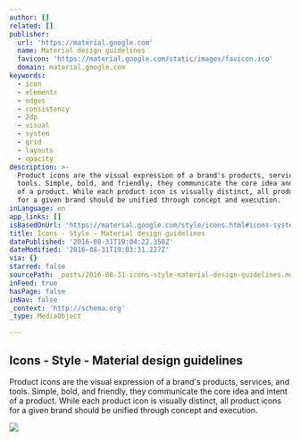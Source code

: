 ```yaml
---
author: []
related: []
publisher:
  url: 'https://material.google.com'
  name: Material design guidelines
  favicon: 'https://material.google.com/static/images/favicon.ico'
  domain: material.google.com
keywords:
  - icon
  - elements
  - edges
  - consistency
  - 2dp
  - visual
  - system
  - grid
  - layouts
  - opacity
description: >-
  Product icons are the visual expression of a brand's products, services, and
  tools. Simple, bold, and friendly, they communicate the core idea and intent
  of a product. While each product icon is visually distinct, all product icons
  for a given brand should be unified through concept and execution.
inLanguage: en
app_links: []
isBasedOnUrl: 'https://material.google.com/style/icons.html#icons-system-icons'
title: Icons - Style - Material design guidelines
datePublished: '2016-08-31T19:04:22.350Z'
dateModified: '2016-08-31T19:03:31.227Z'
via: {}
starred: false
sourcePath: _posts/2016-08-31-icons-style-material-design-guidelines.md
inFeed: true
hasPage: false
inNav: false
_context: 'http://schema.org'
_type: MediaObject

---
```

<article style=""><h1>Icons - Style - Material design guidelines</h1><p>Product icons are the visual expression of a brand's products, services, and tools. Simple, bold, and friendly, they communicate the core idea and intent of a product. While each product icon is visually distinct, all product icons for a given brand should be unified through concept and execution.</p><img src="https://material-design.storage.googleapis.com/publish/material_v_4/social.png" /></article>